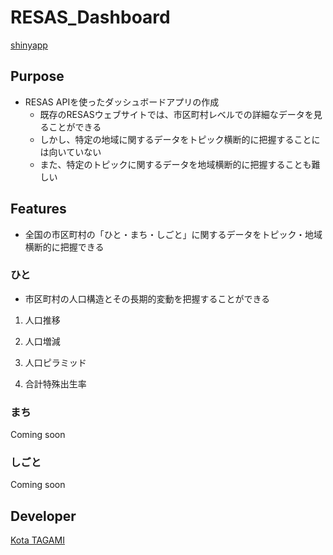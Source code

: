 # RESAS_Dashboard

[shinyapp](http://kt-tgm.shinyapps.io/RESAS_Dashboard)

## Purpose

- RESAS APIを使ったダッシュボードアプリの作成
  - 既存のRESASウェブサイトでは、市区町村レベルでの詳細なデータを見ることができる
  - しかし、特定の地域に関するデータをトピック横断的に把握することには向いていない
  - また、特定のトピックに関するデータを地域横断的に把握することも難しい

## Features

- 全国の市区町村の「ひと・まち・しごと」に関するデータをトピック・地域横断的に把握できる

### ひと

- 市区町村の人口構造とその長期的変動を把握することができる

1. 人口推移

2. 人口増減

3. 人口ピラミッド

4. 合計特殊出生率

### まち

Coming soon

### しごと

Coming soon

## Developer

[Kota TAGAMI](https://github.com/kota-tagami/RESAS_Dashboard.git)

